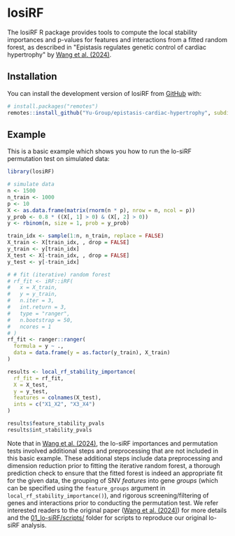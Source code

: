 
# losiRF

<!-- badges: start -->
<!-- badges: end -->

The losiRF R package provides tools to compute the local stability importances and p-values for features and interactions from a fitted random forest, as described in "Epistasis regulates genetic control of cardiac hypertrophy" by [Wang et al. (2024)](https://www.medrxiv.org/content/10.1101/2023.11.06.23297858v2).

## Installation

You can install the development version of losiRF from [GitHub](https://github.com/) with:

``` r
# install.packages("remotes")
remotes::install_github("Yu-Group/epistasis-cardiac-hypertrophy", subdir = "losiRF")
```

## Example

This is a basic example which shows you how to run the lo-siRF permutation test on simulated data:

``` r
library(losiRF)

# simulate data
n <- 1500
n_train <- 1000
p <- 10
X <- as.data.frame(matrix(rnorm(n * p), nrow = n, ncol = p))
y_prob <- 0.8 * ((X[, 1] > 0) & (X[, 2] > 0))
y <- rbinom(n, size = 1, prob = y_prob)

train_idx <- sample(1:n, n_train, replace = FALSE)
X_train <- X[train_idx, , drop = FALSE]
y_train <- y[train_idx]
X_test <- X[-train_idx, , drop = FALSE]
y_test <- y[-train_idx]

# # fit (iterative) random forest
# rf_fit <- iRF::iRF(
#   x = X_train,
#   y = y_train,
#   n.iter = 3,
#   int.return = 3,
#   type = "ranger",
#   n.bootstrap = 50,
#   ncores = 1
# )
rf_fit <- ranger::ranger(
  formula = y ~ .,
  data = data.frame(y = as.factor(y_train), X_train)
)

results <- local_rf_stability_importance(
  rf_fit = rf_fit,
  X = X_test,
  y = y_test,
  features = colnames(X_test),
  ints = c("X1_X2", "X3_X4")
)

results$feature_stability_pvals
results$int_stability_pvals
```

Note that in [Wang et al. (2024)](https://www.medrxiv.org/content/10.1101/2023.11.06.23297858v2), the lo-siRF importances and permutation tests involved additional steps and preprocessing that are not included in this basic example. These additional steps include data preprocessing and dimension reduction prior to fitting the iterative random forest, a thorough prediction check to ensure that the fitted forest is indeed an appropriate fit for the given data, the grouping of SNV *features* into gene *groups* (which can be specified using the `feature_groups` argument in `local_rf_stability_importance()`), and rigorous screening/filtering of genes and interactions prior to conducting the permutation test. We refer interested readers to the original paper ([Wang et al. (2024)](https://www.medrxiv.org/content/10.1101/2023.11.06.23297858v2)) for more details and the [01_lo-siRF/scripts/](./01_lo-siRF/scripts) folder for scripts to reproduce our original lo-siRF analysis.

